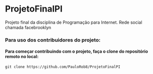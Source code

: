 # ProjetoFinalPI
Projeto final da disciplina de Programação para Internet. Rede social chamada facebrooklyn

### Para uso dos contribuidores do projeto: 
#### Para começar contribuindo com o projeto, faça o clone do repositório remoto no local:
``` 
git clone https://github.com/PauloRob8/ProjetoFinalPI
``` 


